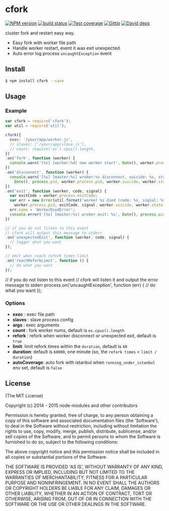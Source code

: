 cfork
=======

[![NPM version][npm-image]][npm-url]
[![build status][travis-image]][travis-url]
[![Test coverage][cov-image]][cov-url]
[![Gittip][gittip-image]][gittip-url]
[![David deps][david-image]][david-url]

[npm-image]: https://img.shields.io/npm/v/cfork.svg?style=flat
[npm-url]: https://npmjs.org/package/cfork
[travis-image]: https://img.shields.io/travis/node-modules/cfork.svg?style=flat
[travis-url]: https://travis-ci.org/node-modules/cfork
[cov-image]: https://codecov.io/github/node-modules/cfork/coverage.svg?branch=master
[cov-url]: https://codecov.io/github/node-modules/cfork?branch=master
[gittip-image]: https://img.shields.io/gittip/fengmk2.svg?style=flat
[gittip-url]: https://www.gittip.com/fengmk2/
[david-image]: https://img.shields.io/david/node-modules/cfork.svg?style=flat
[david-url]: https://david-dm.org/node-modules/cfork

cluster fork and restart easy way.

* Easy fork with worker file path
* Handle worker restart, event it was exit unexpected.
* Auto error log process `uncaughtException` event

## Install

```bash
$ npm install cfork --save
```

## Usage

### Example

```js
var cfork = require('cfork');
var util = require('util');

cfork({
  exec: '/your/app/worker.js',
  // slaves: ['/your/app/slave.js'],
  // count: require('os').cpus().length,
})
.on('fork', function (worker) {
  console.warn('[%s] [worker:%d] new worker start', Date(), worker.process.pid);
})
.on('disconnect', function (worker) {
  console.warn('[%s] [master:%s] wroker:%s disconnect, suicide: %s, state: %s.',
    Date(), process.pid, worker.process.pid, worker.suicide, worker.state);
})
.on('exit', function (worker, code, signal) {
  var exitCode = worker.process.exitCode;
  var err = new Error(util.format('worker %s died (code: %s, signal: %s, suicide: %s, state: %s)',
    worker.process.pid, exitCode, signal, worker.suicide, worker.state));
  err.name = 'WorkerDiedError';
  console.error('[%s] [master:%s] wroker exit: %s', Date(), process.pid, err.stack);
})

// if you do not listen to this event
// cfork will output this message to stderr
.on('unexpectedExit', function (worker, code, signal) {
  // logger what you want
});

// emit when reach refork times limit
.on('reachReforkLimit', function () {
  // do what you want
});
```

// if you do not listen to this event
// cfork will listen it and output the error message to stderr
process.on('uncaughtException', function (err) {
  // do what you want
});

### Options

- **exec** : exec file path
- **slaves** : slave process config
- **args** : exec arguments
- **count** : fork worker nums, default is `os.cpus().length`
- **refork** : refork when worker disconnect or unexpected exit, default is `true`
- **limit**: limit refork times within the `duration`, default is `60`
- **duration**: default is `60000`, one minute (so, the `refork times` < `limit / duration`)
- **autoCoverage**: auto fork with istanbul when `running_under_istanbul` env set, default is `false`

## License

(The MIT License)

Copyright (c) 2014 - 2015 node-modules and other contributors

Permission is hereby granted, free of charge, to any person obtaining
a copy of this software and associated documentation files (the
'Software'), to deal in the Software without restriction, including
without limitation the rights to use, copy, modify, merge, publish,
distribute, sublicense, and/or sell copies of the Software, and to
permit persons to whom the Software is furnished to do so, subject to
the following conditions:

The above copyright notice and this permission notice shall be
included in all copies or substantial portions of the Software.

THE SOFTWARE IS PROVIDED 'AS IS', WITHOUT WARRANTY OF ANY KIND,
EXPRESS OR IMPLIED, INCLUDING BUT NOT LIMITED TO THE WARRANTIES OF
MERCHANTABILITY, FITNESS FOR A PARTICULAR PURPOSE AND NONINFRINGEMENT.
IN NO EVENT SHALL THE AUTHORS OR COPYRIGHT HOLDERS BE LIABLE FOR ANY
CLAIM, DAMAGES OR OTHER LIABILITY, WHETHER IN AN ACTION OF CONTRACT,
TORT OR OTHERWISE, ARISING FROM, OUT OF OR IN CONNECTION WITH THE
SOFTWARE OR THE USE OR OTHER DEALINGS IN THE SOFTWARE.

